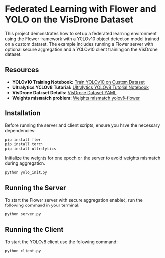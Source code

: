 
# Federated Learning with Flower and YOLO on the VisDrone Dataset

This project demonstrates how to set up a federated learning environment using the Flower framework with a YOLOv10 object detection model trained on a custom dataset. The example includes running a Flower server with optional secure aggregation and a YOLOv10 client training on the VisDrone dataset.

## Resources

- **YOLOv10 Training Notebook:** [Train YOLOv10 on Custom Dataset](https://colab.research.google.com/github/roboflow-ai/notebooks/blob/main/notebooks/train-yolov10-object-detection-on-custom-dataset.ipynb#scrollTo=SaKTSzSWnG7s)
- **Ultralytics YOLOv8 Tutorial:** [Ultralytics YOLOv8 Tutorial Notebook](https://colab.research.google.com/github/ultralytics/ultralytics/blob/main/examples/tutorial.ipynb)
- **VisDrone Dataset Details:** [VisDrone Dataset YAML](https://docs.ultralytics.com/datasets/detect/visdrone/#dataset-yaml)
- **Weights mismatch problem:** [Weights mismatch yolov8-flower](https://github.com/ultralytics/ultralytics/issues/9554) 

## Installation

Before running the server and client scripts, ensure you have the necessary dependencies:

```bash
pip install flwr
pip install torch
pip install ultralytics
```


Initialize the weights for one epoch on the server to avoid weights mismatch during aggregation.

```bash
python yolo_init.py 
```


## Running the Server

To start the Flower server with secure aggregation enabled, run the following command in your terminal:

```bash
python server.py 
```

## Running the Client



To start the YOLOv8 client  use the following command:


```bash
python client.py 
```
